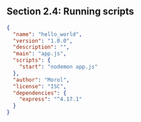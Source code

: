 ## Section 2.4: Running scripts

```json
{
  "name": "hello_world",
  "version": "1.0.0",
  "description": "",
  "main": "app.js",
  "scripts": {
    "start": "nodemon app.js"
  },
  "author": "Morol",
  "license": "ISC",
  "dependencies": {
    "express": "^4.17.1"
  }
}
```